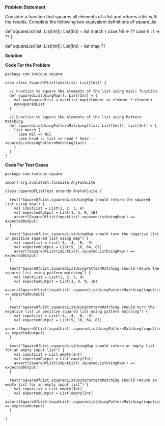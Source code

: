 **Problem Statement**

Consider a function that squares all elements of a list and returns a list with the results. Complete the following two equivalent definitions of
squareList

def squareList(list: List[Int]): List[Int] =
 list match {
   case Nil => ??
   case  h:: t => ??
}

def squareList(list: List[Int]): List[Int] =
list map ??


**Solution**


**Code For the Problem**

```
package com.knoldus.square

case class SquareOfList(userList: List[Int]) {

  // Function to square the elements of the list using map() function.
  def squaredListUsingMap(): List[Int] = {
    val newSquaredList = userList.map(element => element * element)
    newSquaredList
  }

  // Function to square the elements of the list using Pattern Matching.
  def squaredListUsingPatternMatching(list: List[Int]): List[Int] = {
    list match {
      case Nil => Nil
      case head :: tail => head * head :: squaredListUsingPatternMatching(tail)
    }
  }
}
```


**Code For Test Cases**

```
package com.knoldus.square

import org.scalatest.funsuite.AnyFunSuite

class SquareOfListTest extends AnyFunSuite {

  test("SquareOfList.squaredListUsingMap should return the squared list using map") {
    val inputList = List(1, 2, 3, 4)
    val expectedOutput = List(1, 4, 9, 16)
    assert(SquareOfList(inputList).squaredListUsingMap() == expectedOutput)
  }

  test("SquareOfList.squaredListUsingMap should turn the negative list in positive squared list using map") {
    val inputList = List(-3, -4, -8, -9)
    val expectedOutput = List(9, 16, 64, 81)
    assert(SquareOfList(inputList).squaredListUsingMap() == expectedOutput)
  }

  test("SquareOfList.squaredListUsingPatternMatching should return the squared list using pattern matching") {
    val inputList = List(1, 2, 3, 4)
    val expectedOutput = List(1, 4, 9, 16)
    assert(SquareOfList(inputList).squaredListUsingPatternMatching(inputList) == expectedOutput)
  }

  test("SquareOfList.squaredListUsingPatternMatching should turn the negative list in positive squared list using pattern matching") {
    val inputList = List(-3, -4, -8, -9)
    val expectedOutput = List(9, 16, 64, 81)
    assert(SquareOfList(inputList).squaredListUsingPatternMatching(inputList) == expectedOutput)
  }

  test("SquareOfList.squaredListUsingMap should return an empty list for an empty input list") {
    val inputList = List.empty[Int]
    val expectedOutput = List.empty[Int]
    assert(SquareOfList(inputList).squaredListUsingMap() == expectedOutput)
  }

  test("SquareOfList.squaredListUsingPatternMatching should return an empty list for an empty input list") {
    val inputList = List.empty[Int]
    val expectedOutput = List.empty[Int]
    assert(SquareOfList(inputList).squaredListUsingPatternMatching(inputList) == expectedOutput)
  }

}
```

